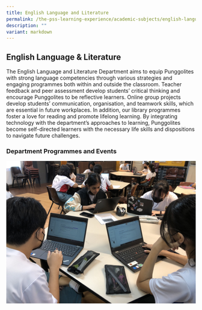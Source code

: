 ```yaml
---
title: English Language and Literature
permalink: /the-pss-learning-experience/academic-subjects/english-language-n-literature/
description: ""
variant: markdown
---
```

## English Language &amp; Literature

The English Language and Literature Department aims to equip Punggolites with strong language competencies through various strategies and engaging programmes both within and outside the classroom. Teacher feedback and peer assessment develop students’ critical thinking and encourage Punggolites to be reflective learners. Online group projects develop students’ communication, organisation, and teamwork skills, which are essential in future workplaces. In addition, our library programmes foster a love for reading and promote lifelong learning. By integrating technology with the department’s approaches to learning, Punggolites become self-directed learners with the necessary life skills and dispositions to navigate future challenges. 

### Department Programmes and Events

![Students collaborating online on a group project.](/images/Academic%20Subjects/English%20Language%20&%20Literature/01_Students_collaborating_online_on_a_group_project.jpg)







